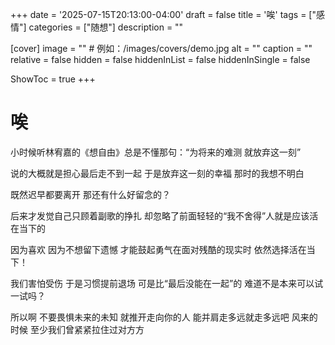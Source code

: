 +++
date = '2025-07-15T20:13:00-04:00'
draft = false
title = '唉'
tags = ["感情"]
categories = ["随想"]
description = ""

[cover]
image = ""          # 例如：/images/covers/demo.jpg
alt = ""
caption = ""
relative = false
hidden = false
hiddenInList = false
hiddenInSingle = false

ShowToc = true
+++

# 唉

小时候听林宥嘉的《想自由》总是不懂那句：“为将来的难测 就放弃这一刻” 

说的大概就是担心最后走不到一起 于是放弃这一刻的幸福 那时的我想不明白 

既然迟早都要离开 那还有什么好留念的？

后来才发觉自己只顾着副歌的挣扎 却忽略了前面轻轻的“我不舍得”人就是应该活在当下的 

因为喜欢 因为不想留下遗憾 才能鼓起勇气在面对残酷的现实时 依然选择活在当下！

我们害怕受伤 于是习惯提前退场 可是比“最后没能在一起”的 难道不是本来可以试一试吗？

所以啊 不要畏惧未来的未知 就推开走向你的人 能并肩走多远就走多远吧
风来的时候 至少我们曾紧紧拉住过对方方